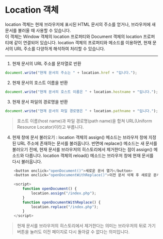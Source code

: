 # Location 객체

location 객체는 현재 브라우저에 표시된 HTML 문서의 주소를 얻거나, 브라우저에 새 문서를 불러올 때 사용할 수 있습니다.   
이 객체는 Window 객체의 location 프로퍼티와 Document 객체의 location 프로퍼티에 같이 연결되어 있습니다.
location 객체의 프로퍼티와 메소드를 이용하면, 현재 문서의 URL 주소를 다양하게 해석하여 처리할 수 있습니다.

***

1. 현재 문서의 URL 주소를 문자열로 반환

```js
document.write("현재 문서의 주소는 " + location.href + "입니다.");
```

2. 현재 문서의 호스트 이름을 반환
```js
document.write("현재 문서의 호스트 이름은 " + location.hostname + "입니다.");
```

3. 현재 문서 파일의 경로명을 반환
```js
document.write("현재 문서의 파일 경로명은 " + location.pathname + "입니다.");
```
> 호스트 이름(host name)과 파일 경로명(path name)을 합쳐 URL(Uniform Resource Locator)이라고 부릅니다.

4. 현재 창에 문서 불러오기 : location 객체의 assign() 메소드는 브라우저 창에 지정된 URL 주소에 존재하는 문서를 불러옵니다.
반면에 replace() 메소드는 새 문서를 불러오기 전에, 현재 문서를 브라우저의 히스토리에서 제거한다는 점이 assign() 메소드와 다릅니다.
location 객체의 reload() 메소드는 브라우저 창에 현재 문서를 다시 불러옵니다.
```js
	<button onclick="openDocument()">새로운 문서 열기</button>
	<button onclick="openDocumentWithReplace()">이전 문서 삭제 후 새로운 문서 열기</button>
	
	<script>
		function openDocument() {
			location.assign("/index.php");
		}
		function openDocumentWithReplace() {
			location.replace("/index.php");
		}
	</script>
```
> 현재 문서를 브라우저의 히스토리에서 제거한다는 의미는 브라우저의 뒤로 가기 버튼을 눌러도 이전 페이지로 다시 돌아갈 수 없다는 의미입니다.

